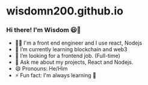 # wisdomn200.github.io


### Hi there! I'm Wisdom 😃👋



- 👩‍🎤 I'm a front end engineer and I use react, Nodejs
- 🌱 I’m currently learning blockchain and web3 
- 💼 I’m looking for a frontend job. (Full-time)
- 💬 Ask me about my projects, React and Nodejs.
- 😄 Pronouns: He/Him
- ⚡ Fun fact: I'm always learning 🌵
